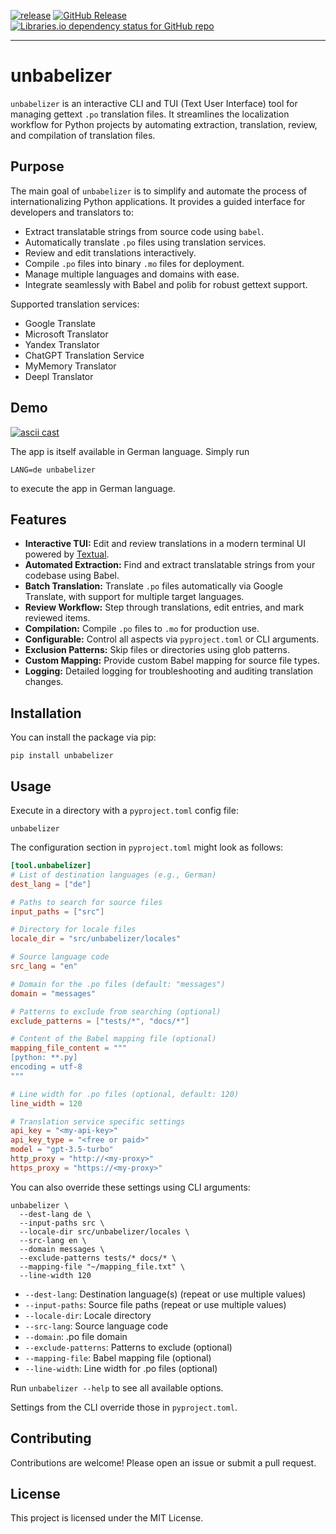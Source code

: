 <!-- markdownlint-disable MD041 -->

[![release](https://github.com/sarumaj/unbabelizer/actions/workflows/release.yml/badge.svg)](https://github.com/sarumaj/unbabelizer/actions/workflows/release.yml)
[![GitHub Release](https://img.shields.io/github/v/release/sarumaj/unbabelizer?logo=github)](https://github.com/sarumaj/unbabelizer/releases/latest)
[![Libraries.io dependency status for GitHub repo](https://img.shields.io/librariesio/github/sarumaj/unbabelizer)](https://github.com/sarumaj/unbabelizer/blob/main/pyproject.toml)

---

<!-- markdownlint-enable MD041 -->

# unbabelizer

`unbabelizer` is an interactive CLI and TUI (Text User Interface) tool for
managing gettext `.po` translation files.
It streamlines the localization workflow for Python projects by automating
extraction, translation, review, and compilation of translation files.

## Purpose

The main goal of `unbabelizer` is to simplify and automate the process of
internationalizing Python applications.
It provides a guided interface for developers and translators to:

- Extract translatable strings from source code using `babel`.
- Automatically translate `.po` files using translation services.
- Review and edit translations interactively.
- Compile `.po` files into binary `.mo` files for deployment.
- Manage multiple languages and domains with ease.
- Integrate seamlessly with Babel and polib for robust gettext support.

Supported translation services:

- Google Translate
- Microsoft Translator
- Yandex Translator
- ChatGPT Translation Service
- MyMemory Translator
- Deepl Translator

## Demo

[![ascii cast](https://asciinema.org/a/JWMSteKuWEp2UBCQJGCbrBdxr.svg)](https://asciinema.org/a/JWMSteKuWEp2UBCQJGCbrBdxr)

The app is itself available in German language. Simply run

```shell
LANG=de unbabelizer
```

to execute the app in German language.

## Features

- **Interactive TUI:** Edit and review translations in a modern terminal UI
  powered by [Textual](https://github.com/Textualize/textual).
- **Automated Extraction:** Find and extract translatable strings from your
  codebase using Babel.
- **Batch Translation:** Translate `.po` files automatically via Google Translate,
  with support for multiple target languages.
- **Review Workflow:** Step through translations, edit entries, and mark reviewed
  items.
- **Compilation:** Compile `.po` files to `.mo` for production use.
- **Configurable:** Control all aspects via `pyproject.toml` or CLI arguments.
- **Exclusion Patterns:** Skip files or directories using glob patterns.
- **Custom Mapping:** Provide custom Babel mapping for source file types.
- **Logging:** Detailed logging for troubleshooting and auditing translation changes.

## Installation

You can install the package via pip:

```shell
pip install unbabelizer
```

## Usage

Execute in a directory with a `pyproject.toml` config file:

```shell
unbabelizer
```

The configuration section in `pyproject.toml` might look as follows:

```toml
[tool.unbabelizer]
# List of destination languages (e.g., German)
dest_lang = ["de"]

# Paths to search for source files
input_paths = ["src"]

# Directory for locale files
locale_dir = "src/unbabelizer/locales"

# Source language code
src_lang = "en"

# Domain for the .po files (default: "messages")
domain = "messages"

# Patterns to exclude from searching (optional)
exclude_patterns = ["tests/*", "docs/*"]

# Content of the Babel mapping file (optional)
mapping_file_content = """
[python: **.py]
encoding = utf-8
"""

# Line width for .po files (optional, default: 120)
line_width = 120

# Translation service specific settings
api_key = "<my-api-key>"
api_key_type = "<free or paid>"
model = "gpt-3.5-turbo"
http_proxy = "http://<my-proxy>"
https_proxy = "https://<my-proxy>"
```

You can also override these settings using CLI arguments:

```shell
unbabelizer \
  --dest-lang de \
  --input-paths src \
  --locale-dir src/unbabelizer/locales \
  --src-lang en \
  --domain messages \
  --exclude-patterns tests/* docs/* \
  --mapping-file "~/mapping_file.txt" \
  --line-width 120
```

- `--dest-lang`: Destination language(s) (repeat or use multiple values)
- `--input-paths`: Source file paths (repeat or use multiple values)
- `--locale-dir`: Locale directory
- `--src-lang`: Source language code
- `--domain`: .po file domain
- `--exclude-patterns`: Patterns to exclude (optional)
- `--mapping-file`: Babel mapping file (optional)
- `--line-width`: Line width for .po files (optional)

Run `unbabelizer --help` to see all available options.

Settings from the CLI override those in `pyproject.toml`.

## Contributing

Contributions are welcome! Please open an issue or submit a pull request.

## License

This project is licensed under the MIT License.
